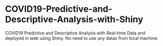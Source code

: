 # COVID19-Predictive-and-Descriptive-Analysis-with-Shiny
COVID19 Predictive and Descriptive Analysis with Real-time Data and deployed in web using Shiny.
No need to use any datas from local machine.
